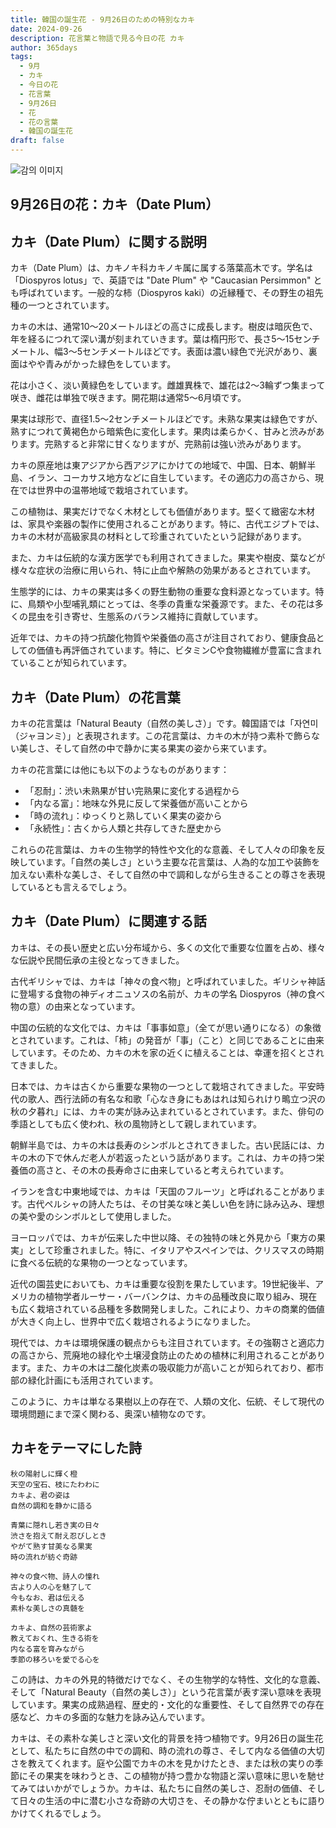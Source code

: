```yaml
---
title: 韓国の誕生花 - 9月26日のための特別なカキ
date: 2024-09-26
description: 花言葉と物語で見る今日の花 カキ
author: 365days
tags:
  - 9月
  - カキ
  - 今日の花
  - 花言葉
  - 9月26日
  - 花
  - 花の言葉
  - 韓国の誕生花
draft: false
---
```



![감의 이미지](https://cdn.pixabay.com/photo/2016/07/21/12/25/gamkkot-1532393_1280.jpg#center)


## 9月26日の花：カキ（Date Plum）

## カキ（Date Plum）に関する説明

カキ（Date Plum）は、カキノキ科カキノキ属に属する落葉高木です。学名は「Diospyros lotus」で、英語では "Date Plum" や "Caucasian Persimmon" とも呼ばれています。一般的な柿（Diospyros kaki）の近縁種で、その野生の祖先種の一つとされています。

カキの木は、通常10〜20メートルほどの高さに成長します。樹皮は暗灰色で、年を経るにつれて深い溝が刻まれていきます。葉は楕円形で、長さ5〜15センチメートル、幅3〜5センチメートルほどです。表面は濃い緑色で光沢があり、裏面はやや青みがかった緑色をしています。

花は小さく、淡い黄緑色をしています。雌雄異株で、雄花は2〜3輪ずつ集まって咲き、雌花は単独で咲きます。開花期は通常5〜6月頃です。

果実は球形で、直径1.5〜2センチメートルほどです。未熟な果実は緑色ですが、熟すにつれて黄褐色から暗紫色に変化します。果肉は柔らかく、甘みと渋みがあります。完熟すると非常に甘くなりますが、完熟前は強い渋みがあります。

カキの原産地は東アジアから西アジアにかけての地域で、中国、日本、朝鮮半島、イラン、コーカサス地方などに自生しています。その適応力の高さから、現在では世界中の温帯地域で栽培されています。

この植物は、果実だけでなく木材としても価値があります。堅くて緻密な木材は、家具や楽器の製作に使用されることがあります。特に、古代エジプトでは、カキの木材が高級家具の材料として珍重されていたという記録があります。

また、カキは伝統的な漢方医学でも利用されてきました。果実や樹皮、葉などが様々な症状の治療に用いられ、特に止血や解熱の効果があるとされています。

生態学的には、カキの果実は多くの野生動物の重要な食料源となっています。特に、鳥類や小型哺乳類にとっては、冬季の貴重な栄養源です。また、その花は多くの昆虫を引き寄せ、生態系のバランス維持に貢献しています。

近年では、カキの持つ抗酸化物質や栄養価の高さが注目されており、健康食品としての価値も再評価されています。特に、ビタミンCや食物繊維が豊富に含まれていることが知られています。

## カキ（Date Plum）の花言葉

カキの花言葉は「Natural Beauty（自然の美しさ）」です。韓国語では「자연미（ジャヨンミ）」と表現されます。この花言葉は、カキの木が持つ素朴で飾らない美しさ、そして自然の中で静かに実る果実の姿から来ています。

カキの花言葉には他にも以下のようなものがあります：

- 「忍耐」：渋い未熟果が甘い完熟果に変化する過程から
- 「内なる富」：地味な外見に反して栄養価が高いことから
- 「時の流れ」：ゆっくりと熟していく果実の姿から
- 「永続性」：古くから人類と共存してきた歴史から

これらの花言葉は、カキの生物学的特性や文化的な意義、そして人々の印象を反映しています。「自然の美しさ」という主要な花言葉は、人為的な加工や装飾を加えない素朴な美しさ、そして自然の中で調和しながら生きることの尊さを表現しているとも言えるでしょう。

## カキ（Date Plum）に関連する話

カキは、その長い歴史と広い分布域から、多くの文化で重要な位置を占め、様々な伝説や民間伝承の主役となってきました。

古代ギリシャでは、カキは「神々の食べ物」と呼ばれていました。ギリシャ神話に登場する食物の神ディオニュソスの名前が、カキの学名 Diospyros（神の食べ物の意）の由来となっています。

中国の伝統的な文化では、カキは「事事如意」（全てが思い通りになる）の象徴とされています。これは、「柿」の発音が「事」（こと）と同じであることに由来しています。そのため、カキの木を家の近くに植えることは、幸運を招くとされてきました。

日本では、カキは古くから重要な果物の一つとして栽培されてきました。平安時代の歌人、西行法師の有名な和歌「心なき身にもあはれは知られけり鴫立つ沢の秋の夕暮れ」には、カキの実が詠み込まれているとされています。また、俳句の季語としても広く使われ、秋の風物詩として親しまれています。

朝鮮半島では、カキの木は長寿のシンボルとされてきました。古い民話には、カキの木の下で休んだ老人が若返ったという話があります。これは、カキの持つ栄養価の高さと、その木の長寿命さに由来していると考えられています。

イランを含む中東地域では、カキは「天国のフルーツ」と呼ばれることがあります。古代ペルシャの詩人たちは、その甘美な味と美しい色を詩に詠み込み、理想の美や愛のシンボルとして使用しました。

ヨーロッパでは、カキが伝来した中世以降、その独特の味と外見から「東方の果実」として珍重されました。特に、イタリアやスペインでは、クリスマスの時期に食べる伝統的な果物の一つとなっています。

近代の園芸史においても、カキは重要な役割を果たしています。19世紀後半、アメリカの植物学者ルーサー・バーバンクは、カキの品種改良に取り組み、現在も広く栽培されている品種を多数開発しました。これにより、カキの商業的価値が大きく向上し、世界中で広く栽培されるようになりました。

現代では、カキは環境保護の観点からも注目されています。その強靭さと適応力の高さから、荒廃地の緑化や土壌浸食防止のための植林に利用されることがあります。また、カキの木は二酸化炭素の吸収能力が高いことが知られており、都市部の緑化計画にも活用されています。

このように、カキは単なる果樹以上の存在で、人類の文化、伝統、そして現代の環境問題にまで深く関わる、奥深い植物なのです。

## カキをテーマにした詩

```
秋の陽射しに輝く橙
天空の宝石、枝にたわわに
カキよ、君の姿は
自然の調和を静かに語る

青葉に隠れし若き実の日々
渋さを抱えて耐え忍びしとき
やがて熟す甘美なる果実
時の流れが紡ぐ奇跡

神々の食べ物、詩人の憧れ
古より人の心を魅了して
今もなお、君は伝える
素朴な美しさの真髄を

カキよ、自然の芸術家よ
教えておくれ、生きる術を
内なる富を育みながら
季節の移ろいを愛でる心を
```

この詩は、カキの外見的特徴だけでなく、その生物学的な特性、文化的な意義、そして「Natural Beauty（自然の美しさ）」という花言葉が表す深い意味を表現しています。果実の成熟過程、歴史的・文化的な重要性、そして自然界での存在感など、カキの多面的な魅力を詠み込んでいます。

カキは、その素朴な美しさと深い文化的背景を持つ植物です。9月26日の誕生花として、私たちに自然の中での調和、時の流れの尊さ、そして内なる価値の大切さを教えてくれます。庭や公園でカキの木を見かけたとき、または秋の実りの季節にその果実を味わうとき、この植物が持つ豊かな物語と深い意味に思いを馳せてみてはいかがでしょうか。カキは、私たちに自然の美しさ、忍耐の価値、そして日々の生活の中に潜む小さな奇跡の大切さを、その静かな佇まいとともに語りかけてくれるでしょう。

